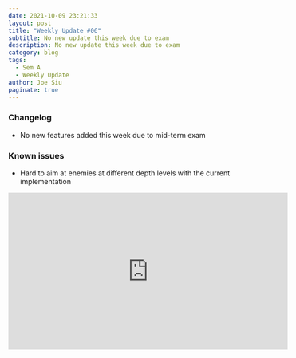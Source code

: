 ```yaml
---
date: 2021-10-09 23:21:33
layout: post
title: "Weekly Update #06"
subtitle: No new update this week due to exam
description: No new update this week due to exam
category: blog
tags:
  - Sem A
  - Weekly Update
author: Joe Siu
paginate: true
---
```

### Changelog

* No new features added this week due to mid-term exam

### Known issues

* Hard to aim at enemies at different depth levels with the current implementation

<iframe width="560" height="315" src="https://www.youtube.com/embed/a5_l9-oAODc" title="YouTube video player" frameborder="0" allow="accelerometer; autoplay; clipboard-write; encrypted-media; gyroscope; picture-in-picture" allowfullscreen></iframe>
